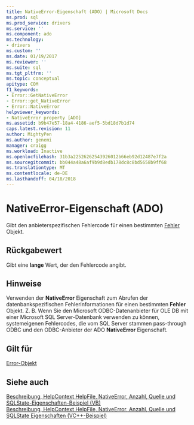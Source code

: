 ```yaml
---
title: NativeError-Eigenschaft (ADO) | Microsoft Docs
ms.prod: sql
ms.prod_service: drivers
ms.service: ''
ms.component: ado
ms.technology:
- drivers
ms.custom: ''
ms.date: 01/19/2017
ms.reviewer: ''
ms.suite: sql
ms.tgt_pltfrm: ''
ms.topic: conceptual
apitype: COM
f1_keywords:
- Error::GetNativeError
- Error::get_NativeError
- Error::NativeError
helpviewer_keywords:
- NativeError property [ADO]
ms.assetid: b9b47e57-18a4-4186-aef5-5bd18d7b1d74
caps.latest.revision: 11
author: MightyPen
ms.author: genemi
manager: craigg
ms.workload: Inactive
ms.openlocfilehash: 31b3a22526262543926012b66eb92d12487e7f2a
ms.sourcegitcommit: bb044a48a6af9b9d8edb178dc8c8bd5658b9ff68
ms.translationtype: MT
ms.contentlocale: de-DE
ms.lasthandoff: 04/18/2018
---
```

# <a name="nativeerror-property-ado"></a>NativeError-Eigenschaft (ADO)
Gibt den anbieterspezifischen Fehlercode für einen bestimmten [Fehler](../../../ado/reference/ado-api/error-object.md) Objekt.  
  
## <a name="return-value"></a>Rückgabewert  
 Gibt eine **lange** Wert, der den Fehlercode angibt.  
  
## <a name="remarks"></a>Hinweise  
 Verwenden der **NativeError** Eigenschaft zum Abrufen der datenbankspezifischen Fehlerinformationen für einen bestimmten **Fehler** Objekt. Z. B. Wenn Sie den Microsoft ODBC-Datenanbieter für OLE DB mit einer Microsoft SQL Server-Datenbank verwenden zu können, systemeigenen Fehlercodes, die vom SQL Server stammen pass-through ODBC und den ODBC-Anbieter der ADO **NativeError** Eigenschaft.  
  
## <a name="applies-to"></a>Gilt für  
 [Error-Objekt](../../../ado/reference/ado-api/error-object.md)  
  
## <a name="see-also"></a>Siehe auch  
 [Beschreibung, HelpContext HelpFile, NativeError, Anzahl, Quelle und SQLState-Eigenschaften-Beispiel (VB)](../../../ado/reference/ado-api/description-helpcontext-helpfile-nativeerror-number-source-example-vb.md)   
 [Beschreibung, HelpContext HelpFile, NativeError, Anzahl, Quelle und SQLState Eigenschaften (VC++-Beispiel)](../../../ado/reference/ado-api/description-helpcontext-helpfile-nativeerror-number-source-example-vc.md)   

